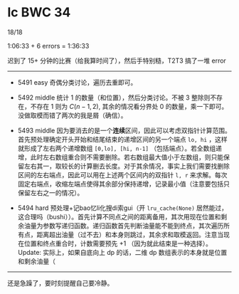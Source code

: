 # lc BWC 34

18/18

1:06:33 + 6 errors = 1:36:33

迟到了 15+ 分钟的比赛（给我算时间了），然后手特别糙，T2T3 搞了一堆 error

------
- 5491 easy
    奇偶分类讨论，遍历去重即可。

- 5492 middle
    统计 1 的数量（和位置），然后分类讨论。不被 3 整除则不存在，不存在 1 则为 $C(n-1,2)$, 其余的情况看分界处 0 的数量，乘一下即可。
    没做取模而错了两次的我是屑（确信）。

- 5493 middle
    因为要消去的是一个**连续**区间，因此可以考虑双指针计算范围。首先预处理确定开头开始和结尾结束的递增区间的另一个端点 `lo, hi` ，这样就形成了左右两个递增数组 `[0,lo], [hi, n-1]` （包括端点）。若全数组递增，此时左右数组重合则不需要删除。若右数组最大值小于左数组，则只能保留左右其一，取较长的计算删去长度。对于其余情况，事实上我们需要找删除区间的左右端点，因此可以用在上述两个区间内的双指针 `l, r` 来求解。每次固定右端点，收缩左端点使得其余部分保持递增，记录最小值（注意要包括只保留左右之一的情况）。

- 5494 hard
    预处理+记bao忆li化搜di索gui（开 `lru_cache(None)` 居然能过，这合理吗（bushi））。首先计算不同点之间的距离备用，其次用现在位置和剩余油量为参数写递归函数。递归函数首先判断油量能不能到终点，其次遍历所有点，距离超出油量（过不去）和本身则跳过，其余求和取模返回。注意当现在位置和终点重合时，计数需要预先 +1 （因为就此结束是一种选择）。
    Update: 实际上，如果自底向上 dp 的话，二维 dp 数组表示的本身就是位置和剩余油量（

------

还是急躁了，要时刻提醒自己要冷静。